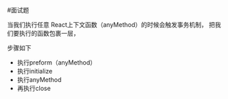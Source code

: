 #面试题 


当我们执行任意 React上下文函数（anyMethod）的时候会触发事务机制，
把我们要执行的函数包裹一层，

步骤如下
- 执行preform（anyMethod）
- 执行initialize
- 执行anyMethod
- 再执行close